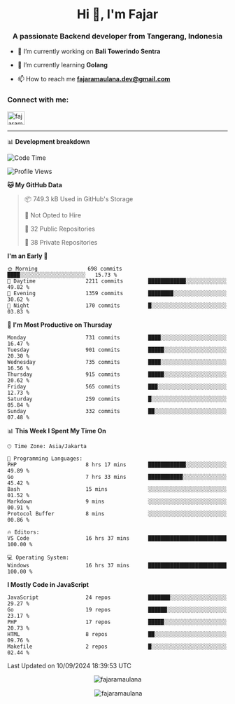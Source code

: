 <h1 align="center">Hi 👋, I'm Fajar</h1>
<h3 align="center">A passionate Backend developer from Tangerang, Indonesia</h3>

<!-- <p align="left"> <img src="https://komarev.com/ghpvc/?username=fajaramaulana&label=Profile%20views&color=0e75b6&style=flat" alt="fajaramaulana" /> </p> -->

- 🔭 I’m currently working on **Bali Towerindo Sentra**

- 🌱 I’m currently learning **Golang**

- 📫 How to reach me **fajaramaulana.dev@gmail.com**

<h3 align="left">Connect with me:</h3>
<p align="left">
<a href="https://linkedin.com/in/fajar-agus-maulana-73533a180/" target="blank"><img align="center" src="https://raw.githubusercontent.com/rahuldkjain/github-profile-readme-generator/master/src/images/icons/Social/linked-in-alt.svg" alt="fajaramaulana" height="30" width="40" /></a>
</p>

-------

📊 **Development breakdown**
<!--START_SECTION:waka-->
![Code Time](http://img.shields.io/badge/Code%20Time-2%2C256%20hrs%2037%20mins-blue)

![Profile Views](http://img.shields.io/badge/Profile%20Views-0-blue)

**🐱 My GitHub Data** 

> 📦 749.3 kB Used in GitHub's Storage 
 > 
> 🚫 Not Opted to Hire
 > 
> 📜 32 Public Repositories 
 > 
> 🔑 38 Private Repositories 
 > 
**I'm an Early 🐤** 

```text
🌞 Morning                698 commits         ████░░░░░░░░░░░░░░░░░░░░░   15.73 % 
🌆 Daytime                2211 commits        ████████████░░░░░░░░░░░░░   49.82 % 
🌃 Evening                1359 commits        ████████░░░░░░░░░░░░░░░░░   30.62 % 
🌙 Night                  170 commits         █░░░░░░░░░░░░░░░░░░░░░░░░   03.83 % 
```
📅 **I'm Most Productive on Thursday** 

```text
Monday                   731 commits         ████░░░░░░░░░░░░░░░░░░░░░   16.47 % 
Tuesday                  901 commits         █████░░░░░░░░░░░░░░░░░░░░   20.30 % 
Wednesday                735 commits         ████░░░░░░░░░░░░░░░░░░░░░   16.56 % 
Thursday                 915 commits         █████░░░░░░░░░░░░░░░░░░░░   20.62 % 
Friday                   565 commits         ███░░░░░░░░░░░░░░░░░░░░░░   12.73 % 
Saturday                 259 commits         █░░░░░░░░░░░░░░░░░░░░░░░░   05.84 % 
Sunday                   332 commits         ██░░░░░░░░░░░░░░░░░░░░░░░   07.48 % 
```


📊 **This Week I Spent My Time On** 

```text
🕑︎ Time Zone: Asia/Jakarta

💬 Programming Languages: 
PHP                      8 hrs 17 mins       ████████████░░░░░░░░░░░░░   49.89 % 
Go                       7 hrs 33 mins       ███████████░░░░░░░░░░░░░░   45.42 % 
Bash                     15 mins             ░░░░░░░░░░░░░░░░░░░░░░░░░   01.52 % 
Markdown                 9 mins              ░░░░░░░░░░░░░░░░░░░░░░░░░   00.91 % 
Protocol Buffer          8 mins              ░░░░░░░░░░░░░░░░░░░░░░░░░   00.86 % 

🔥 Editors: 
VS Code                  16 hrs 37 mins      █████████████████████████   100.00 % 

💻 Operating System: 
Windows                  16 hrs 37 mins      █████████████████████████   100.00 % 
```

**I Mostly Code in JavaScript** 

```text
JavaScript               24 repos            ███████░░░░░░░░░░░░░░░░░░   29.27 % 
Go                       19 repos            ██████░░░░░░░░░░░░░░░░░░░   23.17 % 
PHP                      17 repos            █████░░░░░░░░░░░░░░░░░░░░   20.73 % 
HTML                     8 repos             ██░░░░░░░░░░░░░░░░░░░░░░░   09.76 % 
Makefile                 2 repos             █░░░░░░░░░░░░░░░░░░░░░░░░   02.44 % 
```




 Last Updated on 10/09/2024 18:39:53 UTC
<!--END_SECTION:waka-->
<p align="center"><img align="center" src="https://github-readme-stats.vercel.app/api/top-langs?username=fajaramaulana&show_icons=true&locale=en&layout=compact" alt="fajaramaulana" /></p>

<p align="center">&nbsp;<img align="center" src="https://github-readme-stats.vercel.app/api?username=fajaramaulana&show_icons=true&locale=en" alt="fajaramaulana" /></p>
